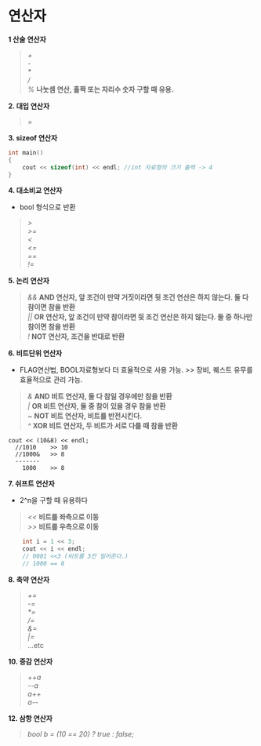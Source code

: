 # 연산자
__1 산술 연산자__   
> _+_   
> _-_   
> _*_   
> _/_   
> _%_ __나눗셈 연산, 홀짝 또는 자리수 숫자 구할 때 유용.__   
   
__2. 대입 연산자__   
> _=_   
   
__3. sizeof 연산자__   
```c++
int main()
{
	cout << sizeof(int) << endl; //int 자료형의 크기 출력 -> 4
}
```
   
__4. 대소비교 연산자__   
* bool 형식으로 반환   
> _>_   
> _>=_   
> _<_   
> _<=_   
> _==_   
> _!=_   
   
__5. 논리 연산자__   
> _&&_ __AND 연산자, 앞 조건이 만약 거짓이라면 뒷 조건 연산은 하지 않는다. 둘 다 참이면 참을 반환__   
> _||_ __OR 연산자, 앞 조건이 만약 참이라면 뒷 조건 연산은 하지 않는다. 둘 중 하나만 참이면 참을 반환__   
> _!_ __NOT 연산자, 조건을 반대로 반환__  
   
__6. 비트단위 연산자__   
* FLAG연산법, BOOL자료형보다 더 효율적으로 사용 가능. >> 장비, 퀘스트 유무를 효율적으로 관리 가능.   
> _&_ __AND 비트 연산자, 둘 다 참일 경우에만 참을 반환__   
> _|_ __OR 비트 연산자, 둘 중 참이 있을 경우 참을 반환__   
> _~_ __NOT 비트 연산자, 비트를 반전시킨다.__   
> _^_ __XOR 비트 연산자, 두 비트가 서로 다를 때 참을 반환__   
```
cout << (10&8) << endl;
  //1010    >> 10
  //1000&   >> 8
  -------
    1000    >> 8
```
   
__7. 쉬프트 연산자__   
* 2^n을 구할 때 유용하다   
> _<<_ __비트를 좌측으로 이동__   
> _>>_ __비트를 우측으로 이동__   
```c++
	int i = 1 << 3;
	cout << i << endl;
	// 0001 <<3 (비트를 3칸 밀어준다.)
	// 1000 == 8
```
   
__8. 축약 연산자__   
> _+=_   
> _-=_   
> _*=_   
> _/=_   
> _&=_   
> _|=_   
...etc   
   
__10. 증감 연산자__   
> _++a_   
> _--a_   
> _a++_   
> _a--_   

__12. 삼항 연산자__   
> _bool b = (10 == 20) ? true : false;_
   
